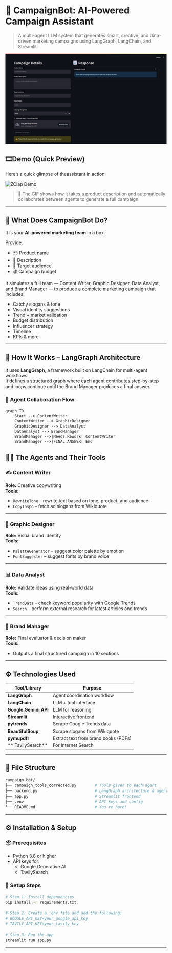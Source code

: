 # 🧠 CampaignBot: AI-Powered Campaign Assistant

> A multi-agent LLM system that generates smart, creative, and data-driven marketing campaigns using LangGraph, LangChain, and Streamlit.

![Screenshot](https://github.com/AnshulBuxy/CampaignBot/blob/main/WhatsApp%20Image%202025-04-29%20at%2018.35.30_49945f43.jpg) <!-- Replace this with your actual screenshot -->

## 🎞️Demo (Quick Preview)

Here’s a quick glimpse of theassistant in action:

![ZClap Demo](https://github.com/AnshulBuxy/CampaignBot/blob/main/Streamlit_campaing-ezgif.com-video-to-gif-converter.gif)

> 📌 The GIF shows how it takes a product description and automatically collaborates between agents to generate a full campaign.

---

## 🚀 What Does CampaignBot Do?

It is your **AI-powered marketing team** in a box.

Provide:
- 📦 Product name  
- 📝 Description  
- 🎯 Target audience  
- 💰 Campaign budget  

It simulates a full team — Content Writer, Graphic Designer, Data Analyst, and Brand Manager — to produce a complete marketing campaign that includes:
- Catchy slogans & tone  
- Visual identity suggestions  
- Trend + market validation  
- Budget distribution  
- Influencer strategy  
- Timeline  
- KPIs & more

---

## 🧠 How It Works – LangGraph Architecture

It uses **LangGraph**, a framework built on LangChain for multi-agent workflows.  
It defines a structured graph where each agent contributes step-by-step and loops continue until the Brand Manager produces a final answer.

### 🧩 Agent Collaboration Flow

```mermaid
graph TD
    Start --> ContentWriter
    ContentWriter --> GraphicDesigner
    GraphicDesigner --> DataAnalyst
    DataAnalyst --> BrandManager
    BrandManager -->|Needs Rework| ContentWriter
    BrandManager -->|FINAL ANSWER| End

```
## 🧑‍💼 The Agents and Their Tools

### ✍️ Content Writer  
**Role:** Creative copywriting  
**Tools:**
- `RewriteTone` – rewrite text based on tone, product, and audience  
- `CopyInspo` – fetch ad slogans from Wikiquote  

---

### 🎨 Graphic Designer  
**Role:** Visual brand identity  
**Tools:**
- `PaletteGenerator` – suggest color palette by emotion  
- `FontSuggester` – suggest fonts by brand voice  

---

### 📊 Data Analyst  
**Role:** Validate ideas using real-world data  
**Tools:**
- `TrendData` – check keyword popularity with Google Trends  
- `Search` – perform external research for latest articles and trends  

---

### 🧠 Brand Manager  
**Role:** Final evaluator & decision maker  
**Tools:**
- Outputs a final structured campaign in 10 sections  

---

## ⚙️ Technologies Used

| Tool/Library       | Purpose                                   |
|--------------------|-------------------------------------------|
| **LangGraph**       | Agent coordination workflow               |
| **LangChain**       | LLM + tool interface                      |
| **Google Gemini API** | LLM for reasoning                         |
| **Streamlit**       | Interactive frontend                      |
| **pytrends**        | Scrape Google Trends data                |
| **BeautifulSoup**   | Scrape slogans from Wikiquote             |
| **pymupdfr**      | Extract text from brand books (PDFs)      |
| ** TavilySearch**      | For Internet Search      |

---

## 📁 File Structure

```bash
campaign-bot/
├── campaign_tools_corrected.py        # Tools given to each agent
├── backend.py                         # LangGraph architecture & agent logic
├── app.py                             # Streamlit frontend
├── .env                               # API keys and config
└── README.md                          # You're here!
```
---

## ⚙ Installation & Setup

### 📦 Prerequisites

- Python 3.8 or higher
- API keys for:
  - Google Generative AI
  - TavilySearch

### 🔧 Setup Steps

```bash
# Step 1: Install dependencies
pip install -r requirements.txt

# Step 2: Create a .env file and add the following:
# GOOGLE_API_KEY=your_google_api_key
# TAVILY_API_KEY=your_tavily_key

# Step 3: Run the app
streamlit run app.py

```
---
